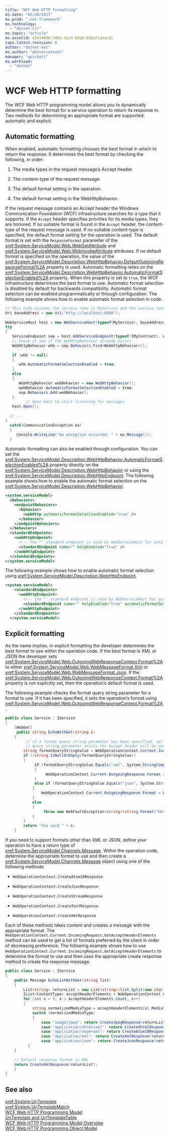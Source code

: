 ```yaml
---
title: "WCF Web HTTP formatting"
ms.date: "03/30/2017"
ms.prod: ".net-framework"
ms.technology: 
  - "dotnet-clr"
ms.topic: "article"
ms.assetid: e2414896-5463-41cd-b0a6-026a713eac2c
caps.latest.revision: 8
author: "dotnet-bot"
ms.author: "dotnetcontent"
manager: "wpickett"
ms.workload: 
  - "dotnet"
---
```

# WCF Web HTTP formatting
The WCF Web HTTP programming model allows you to dynamically determine the best format for a service operation to return its response in. Two methods for determining an appropriate format are supported: automatic and explicit.  
  
## Automatic formatting  
 When enabled, automatic formatting chooses the best format in which to return the response. It determines the best format by checking the following, in order:  
  
1.  The media types in the request message’s Accept header.  
  
2.  The content-type of the request message.  
  
3.  The default format setting in the operation.  
  
4.  The default format setting in the WebHttpBehavior.  
  
 If the request message contains an Accept header the Windows Communication Foundation (WCF) infrastructure searches for a type that it supports. If the `Accept` header specifies priorities for its media types, they are honored. If no suitable format is found in the `Accept` header, the content-type of the request message is used. If no suitable content-type is specified, the default format setting for the operation is used. The default format is set with the `ResponseFormat` parameter of the <xref:System.ServiceModel.Web.WebGetAttribute> and <xref:System.ServiceModel.Web.WebInvokeAttribute> attributes. If no default format is specified on the operation, the value of the <xref:System.ServiceModel.Description.WebHttpBehavior.DefaultOutgoingResponseFormat%2A> property is used. Automatic formatting relies on the <xref:System.ServiceModel.Description.WebHttpBehavior.AutomaticFormatSelectionEnabled%2A> property. When this property is set to `true`, the WCF infrastructure determines the best format to use. Automatic format selection is disabled by default for backwards compatibility. Automatic format selection can be enabled programmatically or through configuration. The following example shows how to enable automatic format selection in code.  
  
```csharp
// This code assumes the service name is MyService and the service contract is IMyContract     
Uri baseAddress = new Uri("http://localhost:8000");  
  
WebServiceHost host = new WebServiceHost(typeof(MyService), baseAddress)  
try  
{  
   ServiceEndpoint sep = host.AddServiceEndpoint(typeof(IMyContract), new WebHttpBinding(), "");  
   // Check it see if the WebHttpBehavior already exists  
   WebHttpBehavior whb = sep.Behaviors.Find<WebHttpBehavior>();  
  
   if (whb != null)  
   {  
      whb.AutomaticFormatSelectionEnabled = true;  
   }  
   else  
   {  
      WebHttpBehavior webBehavior = new WebHttpBehavior();  
      webBehavior.AutomaticFormatSelectionEnabled = true;  
      sep.Behaviors.Add(webBehavior);  
   }  
         // Open host to start listening for messages  
   host.Open();        
  
  // ...  
}  
  catch(CommunicationException ex)  
  {  
     Console.WriteLine("An exception occurred: " + ex.Message());  
  }  
```  
  
 Automatic formatting can also be enabled through configuration. You can set the <xref:System.ServiceModel.Description.WebHttpBehavior.AutomaticFormatSelectionEnabled%2A> property directly on the <xref:System.ServiceModel.Description.WebHttpBehavior> or using the <xref:System.ServiceModel.Description.WebHttpEndpoint>. The following example shows how to enable the automatic format selection on the <xref:System.ServiceModel.Description.WebHttpBehavior>.  
  
```xml  
<system.serviceModel>  
  <behaviors>  
    <endpointBehaviors>  
      <behavior>  
        <webHttp automaticFormatSelectionEnabled="true" />  
      </behavior>  
    </endpointBehaviors>  
  </behaviors>  
  <standardEndpoints>  
    <webHttpEndpoint>  
      <!-- the "" standard endpoint is used by WebServiceHost for auto creating a web endpoint. -->  
      <standardEndpoint name="" helpEnabled="true" />  
    </webHttpEndpoint>  
  </standardEndpoints>  
</system.serviceModel>  
```  
  
 The following example shows how to enable automatic format selection using <xref:System.ServiceModel.Description.WebHttpEndpoint>.  
  
```xml  
<system.serviceModel>  
    <standardEndpoints>  
      <webHttpEndpoint>  
        <!-- the "" standard endpoint is used by WebServiceHost for auto creating a web endpoint. -->  
        <standardEndpoint name="" helpEnabled="true" automaticFormatSelectionEnabled="true"  />  
      </webHttpEndpoint>  
    </standardEndpoints>  
  </system.serviceModel>  
```  
  
## Explicit formatting  
 As the name implies, in explicit formatting the developer determines the best format to use within the operation code. If the best format is XML or JSON the developer sets <xref:System.ServiceModel.Web.OutgoingWebResponseContext.Format%2A> to either <xref:System.ServiceModel.Web.WebMessageFormat.Xml> or <xref:System.ServiceModel.Web.WebMessageFormat.Json>. If the <xref:System.ServiceModel.Web.OutgoingWebResponseContext.Format%2A> property is not explicitly set, then the operation’s default format is used.  
  
 The following example checks the format query string parameter for a format to use. If it has been specified, it sets the operation’s format using <xref:System.ServiceModel.Web.OutgoingWebResponseContext.Format%2A>.  
  
```csharp
public class Service : IService  
{  
    [WebGet]  
     public string EchoWithGet(string s)  
    {  
         // if a format query string parameter has been specified, set the response format to that. If no such  
         // query string parameter exists the Accept header will be used  
        string formatQueryStringValue = WebOperationContext.Current.IncomingRequest.UriTemplateMatch.QueryParameters["format"];  
        if (!string.IsNullOrEmpty(formatQueryStringValue))  
        {  
             if (formatQueryStringValue.Equals("xml", System.StringComparison.OrdinalIgnoreCase))  
             {  
                  WebOperationContext.Current.OutgoingResponse.Format = WebMessageFormat.Xml;  
             }  
             else if (formatQueryStringValue.Equals("json", System.StringComparison.OrdinalIgnoreCase))  
            {  
                WebOperationContext.Current.OutgoingResponse.Format = WebMessageFormat.Json;  
            }  
            else  
            {  
                 throw new WebFaultException<string>(string.Format("Unsupported format '{0}'", formatQueryStringValue), HttpStatusCode.BadRequest);  
            }  
        }  
        return "You said " + s;  
    }  
```  
  
 If you need to support formats other than XML or JSON, define your operation to have a return type of <xref:System.ServiceModel.Channels.Message>. Within the operation code, determine the appropriate format to use and then create a <xref:System.ServiceModel.Channels.Message> object using one of the following methods:  
  
-   `WebOperationContext.CreateAtom10Response`  
  
-   `WebOperationContext.CreateJsonResponse`  
  
-   `WebOperationContext.CreateStreamResponse`  
  
-   `WebOperationContext.CreateTextResponse`  
  
-   `WebOperationContext.CreateXmlResponse`  
  
 Each of these methods takes content and creates a message with the appropriate format. The `WebOperationContext.Current.IncomingRequest.GetAcceptHeaderElements` method can be used to get a list of formats preferred by the client in order of decreasing preference. The following example shows how to use `WebOperationContext.Current.IncomingRequest.GetAcceptHeaderElements` to determine the format to use and then uses the appropriate create response method to create the response message.  
  
```csharp
public class Service : IService  
{  
    public Message EchoListWithGet(string list)  
    {  
        List<string> returnList = new List<string>(list.Split(new char[] { ',' }, StringSplitOptions.RemoveEmptyEntries));  
        IList<ContentType> acceptHeaderElements = WebOperationContext.Current.IncomingRequest.GetAcceptHeaderElements();  
        for (int x = 0; x < acceptHeaderElements.Count; x++)  
        {  
            string normalizedMediaType = acceptHeaderElements[x].MediaType.ToLowerInvariant();  
            switch (normalizedMediaType)  
            {  
                case "image/jpeg": return CreateJpegResponse(returnList);  
                case "application/xhtml+xml": return CreateXhtmlResponse(returnList);  
                case "application/atom+xml": return CreateAtom10Response(returnList);  
                case "application/xml": return CreateXmlResponse(returnList);  
                case "application/json": return CreateJsonResponse(returnList);  
          }  
    }  
  
    // Default response format is XML  
    return CreateXmlResponse(returnList);  
    }  
}  
```  
  
## See also  
 <xref:System.UriTemplate>  
 <xref:System.UriTemplateMatch>  
 [WCF Web HTTP Programming Model](../../../../docs/framework/wcf/feature-details/wcf-web-http-programming-model.md)  
 [UriTemplate and UriTemplateTable](../../../../docs/framework/wcf/feature-details/uritemplate-and-uritemplatetable.md)  
 [WCF Web HTTP Programming Model Overview](../../../../docs/framework/wcf/feature-details/wcf-web-http-programming-model-overview.md)  
 [WCF Web HTTP Programming Object Model](../../../../docs/framework/wcf/feature-details/wcf-web-http-programming-object-model.md)

